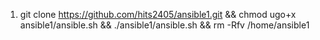 1. git clone https://github.com/hits2405/ansible1.git && chmod ugo+x ansible1/ansible.sh && ./ansible1/ansible.sh && rm -Rfv /home/ansible1

